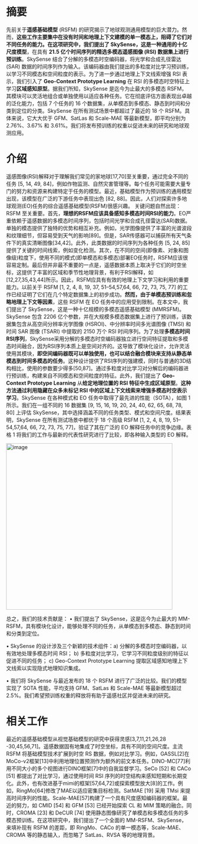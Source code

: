 # 摘要
先前关于**遥感基础模型** (RSFM) 的研究揭示了地球观测通用模型的巨大潜力。然而，**这些工作主要集中在没有时间和地理上下文建模的单一模态上，阻碍了它们对不同任务的能力。**在这项研究中，我们提出了 SkySense，这是一种通用的**十亿尺度模型**，在具有 **21.5 亿个时间序列的精选多模态遥感图像 (RSI) 数据集上进行预训练**。SkySense 结合了分解的多模态时空编码器，将光学和合成孔径雷达 (SAR) 数据的时间序列作为输入。该编码器由我们提出的多粒度对比学习预训练，以学习不同模态和空间粒度的表示。为了进一步通过地理上下文线索增强 RSI 表示，我们引入了 **Geo-Context Prototype Learning** 在 RSI 的多模态时空特征上学习**区域感知原型**。据我们所知，SkySense 是迄今为止最大的多模态 RSFM，其模块可以灵活地组合或单独使用以适应各种任务。它在彻底评估方面表现出卓越的泛化能力，包括 7 个任务的 16 个数据集，从单模态到多模态、静态到时间和分类到定位的分类。SkySense 在所有测试场景中都超过了最近的 18 个 RSFM。具体来说，它大大优于 GFM、SatLas 和 Scale-MAE 等最新模型，即平均分别为 2.76%、3.67% 和 3.61%。我们将发布预训练的权重以促进未来的研究和地球观测应用。

# 介绍
遥感图像(RSI)解释对于理解我们常见的家地球[17,70]至关重要，通过完全不同的任务 [5, 14, 49, 84]，例如作物监测、自然灾害管理等。每个任务可能需要大量专门的努力和资源来构建特定于任务的模型。最近，基础模型作为预训练的通用模型出现，该模型在广泛的下游任务中表现出色 [82, 88]。因此，人们对探索许多地球观测(EO)任务的综合遥感基础模型(RSFM)很感兴趣。
关键问题自然出现：RSFM 至关重要。首先，**理想的RSFM应该具备感知多模态时间RSI的能力**。EO严重依赖于遥感数据的多模态时间序列，包括时间光学和合成孔径雷达(SAR)数据。单独的模态提供了独特的优势和相互补充。例如，光学图像提供了丰富的光谱波段和纹理细节，但容易受到天气的影响[89]。但是，SAR传感器可以捕获所有天气条件下的真实清晰图像[34,42]。此外，此类数据的时间序列为各种任务 [5, 24, 85] 提供了关键的时间线索，例如变化检测。其次，在不同的空间(即像素、对象和图像级)粒度下，使用不同的模式(即单模态和多模态)部署EO任务时，RSFM应该很容易定制。最后但并非最不重要的一点是，遥感数据本质上取决于它们的时空坐标，这提供了丰富的区域和季节性地理背景，有利于RSI解释，如[12,27,35,43,44]所示。因此，RSFM应具有有效的地理上下文学习和利用的重要能力。以前关于 RSFM [1, 2, 4, 8, 19, 37, 51–54,57,64, 66, 72, 73, 75, 77] 的工作已经证明了它们在几个特定数据集上的初步成功。**然而，由于单模态预训练和忽略地理上下文等因素**，这些 RSFM 在 EO 任务中的应用受到限制。在本文中，我们提出了 SkySense，这是一种十亿规模的多模态遥感基础模型 (MMRSFM)。SkySense 包含 2206 亿个参数，并在大规模多模态数据集上进行了预训练，该数据集包含从高空间分辨率光学图像 (HSROI)、中分辨率时间多光谱图像 (TMSI) 和时间 SAR 图像 (TSARI) 中提取的 2150 万个 RSI 时间序列。为了处理**多模态时间RSI序列**，SkySense采用分解的多模态时空编码器独立进行空间特征提取和多模态时间融合，因为RSI序列本质上是空间对齐的。这导致了模块化设计，允许灵活使用其模块，**即空间编码器既可以单独使用，也可以结合融合模块来支持从静态单模态到时间多模态的任务**。这种设计提供了RSI序列的强建模，同时与普通的3D结构相比，使用的参数要少得多[50,87]。通过多粒度对比学习对分解后的编码器进行预训练，构建来自不同模态和空间粒度的特征。此外，我们提出了 **Geo-Context Prototype Learning** 从**给定地理位置的 RSI 特征中生成区域原型**。**这种方法通过利用隐藏在众多未标记 RSI 中的区域上下文线索来增强多模态时空表示学习**。SkySense 在各种模式和 EO 任务中取得了最先进的性能（SOTA），如图 1 所示。我们在一组不同的 16 数据集 [9, 15, 16, 19, 20, 24, 40, 62, 65, 68, 78, 80] 上评估 SkySense，其中选择涵盖不同的任务类型、模式和空间尺度。结果表明，SkySense 在所有测试场景中都优于 18 个高级 RSFM [1, 2, 4, 8, 19, 51–54,57,64, 66, 72, 73, 75, 77]，验证了其在广泛的 EO 解释任务中的竞争边缘。表格 1 将我们的工作与最新的代表性研究进行了比较，即各种输入类型的 EO 解释。

<img width="451" alt="image" src="https://github.com/icey-zhang/notebook/assets/54712081/cd337f25-e240-4ced-b4b5-ca8a7b08cb0e">

总之，我们的技术贡献是： 
• 我们提出了 SkySense，这是迄今为止最大的 MM-RSFM，具有模块化设计，能够处理不同的任务，从单模态到多模态、静态到时间和分类到定位。

• SkySense 的设计涉及三个新颖的技术组件：a) 分解的多模态时空编码器，以有效地处理多模态时间 RSI； b) 多粒度对比学习，它学习不同粒度级别的特征以促进不同的任务； c) Geo-Context Prototype Learning 提取区域感知地理上下文线索以实现隐式地理知识集成。

• 我们将 SkySense 与最近发布的 18 个 RSFM 进行了广泛的比较。我们的模型实现了 SOTA 性能，平均支持 GFM、SatLas 和 Scale-MAE 等最新模型超过 2.5%。我们希望预训练权重的释放将有助于遥感社区并促进未来的研究。

# 相关工作
最近的遥感基础模型从视觉基础模型的研究中获得灵感[3,7,11,21,26,28 -30,45,56,71]。遥感数据固有地集成了时空坐标，具有不同的空间尺度。主流 RSFM 将基础模型技术扩展到时空 RS 数据，例如对比学习。例如，GASSL[2]在MoCo-v2框架[13]中利用地理位置预测作为额外的前文本任务。DINO-MC[77]利用不同大小的多个视图进行DINO框架[7]中的自我监督学习。SeCo [52] 和 CACo [51] 都提出了对比学习，通过使用时间 RSI 序列的时空结构来感知短期和长期变化。此外，也有改进基于mimi的框架[57,64,72]或探索模型放大[8]的工作。例如，RingMo[64]修改了MAE以适应密集目标检测。SatMAE [19] 采用 TMsi 来提高时间序列的性能。Scale-MAE[57]构建了一个具有尺度感知编码器的框架。最近的努力，如 CMID [54] 和 GFM [53] 已经开始探索 CL 和 MIM 策略的融合。同时，CROMA [23] 和 DeCUR [74] 使用静态图像研究了单模态和多模态任务的多模态预训练。在这项研究中，我们提出了一个全面的 MM-RSFM、SkySense，来填补现有 RSFM 的差距，即 RingMo、CACo 的单一模态等，Scale-MAE、CROMA 等的静态输入，而忽略了 SatLas、RVSA 等的地理背景。
